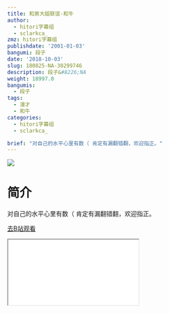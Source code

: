 ```yaml
---
title: 和男大姐联谊-和牛
author:
  - hitori字幕组
  - sclarkca_
zmz: hitori字幕组
publishdate: '2001-01-03'
bangumi: 段子
date: '2018-10-03'
slug: 180825-NA-30299746
description: 段子&#8226;NA
weight: 18997.0
bangumis:
  - 段子
tags:
  - 漫才
  - 和牛
categories:
  - hitori字幕组
  - sclarkca_

brief: "对自己的水平心里有数（ 肯定有漏翻错翻，欢迎指正。"
---
```

![](https://i.imgur.com/YFAWOOh.jpg)
# 简介  
对自己的水平心里有数（
肯定有漏翻错翻，欢迎指正。  

[去B站观看](https://www.bilibili.com/video/av30299746/)
<div class ="resp-container"><iframe class="testiframe" src="//player.bilibili.com/player.html?aid=30299746"", scrolling="no", allowfullscreen="true" > </iframe></div> 
